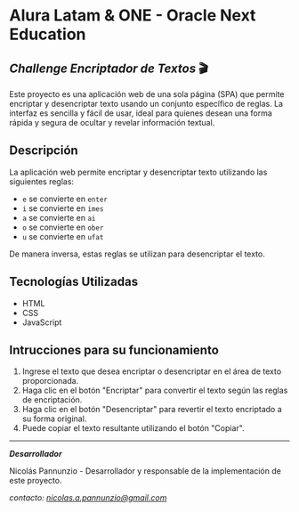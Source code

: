# **Alura Latam & ONE - Oracle Next Education**

## *Challenge Encriptador de Textos* 🎬

Este proyecto es una aplicación web de una sola página (SPA) que permite encriptar y desencriptar texto usando un conjunto específico de reglas. La interfaz es sencilla y fácil de usar, ideal para quienes desean una forma rápida y segura de ocultar y revelar información textual.

## Descripción

La aplicación web permite encriptar y desencriptar texto utilizando las siguientes reglas:

-   `e`  se convierte en  `enter`
-   `i`  se convierte en  `imes`
-   `a`  se convierte en  `ai`
-   `o`  se convierte en  `ober`
-   `u`  se convierte en  `ufat`

De manera inversa, estas reglas se utilizan para desencriptar el texto.

## Tecnologías Utilizadas

-   HTML
-   CSS
-   JavaScript
## Intrucciones para su funcionamiento

1.  Ingrese el texto que desea encriptar o desencriptar en el área de texto proporcionada.
2.  Haga clic en el botón "Encriptar" para convertir el texto según las reglas de encriptación.
3.  Haga clic en el botón "Desencriptar" para revertir el texto encriptado a su forma original.
4.  Puede copiar el texto resultante utilizando el botón "Copiar".
------
***Desarrollador***

Nicolás Pannunzio - Desarrollador y responsable de la implementación de este proyecto.

*contacto: nicolas.a.pannunzio@gmail.com*
